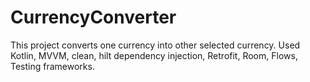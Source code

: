 # CurrencyConverter

This project converts one currency into other selected currency. 
Used Kotlin, MVVM, clean, hilt dependency injection, Retrofit, Room, Flows, Testing frameworks.
